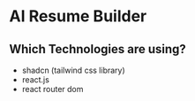 # AI Resume Builder

## Which Technologies are using?

- shadcn (tailwind css library)
- react.js
- react router dom
